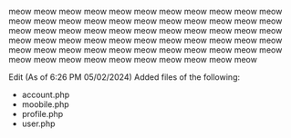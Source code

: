 meow meow meow meow meow meow meow meow meow meow meow meow meow 
meow meow meow meow meow meow meow meow meow meow meow meow meow 
meow meow meow meow meow meow meow meow meow meow meow meow meow 
meow meow meow meow meow meow meow meow meow meow meow meow meow 
meow meow meow meow meow meow meow meow meow meow meow meow meow 

Edit (As of 6:26 PM 05/02/2024)
Added files of the following:
- account.php
- moobile.php
- profile.php
- user.php
